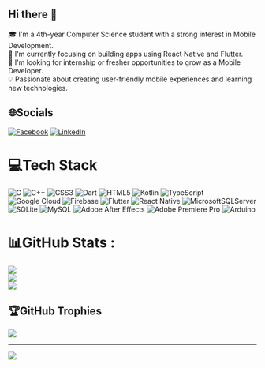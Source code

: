 ## Hi there 👋  
🎓 I'm a 4th-year Computer Science student with a strong interest in Mobile Development.  
📱 I'm currently focusing on building apps using React Native and Flutter.  
🚀 I'm looking for internship or fresher opportunities to grow as a Mobile Developer.  
💡 Passionate about creating user-friendly mobile experiences and learning new technologies.

## 🌐Socials
[![Facebook](https://img.shields.io/badge/Facebook-%231877F2.svg?logo=Facebook&logoColor=white)](https://facebook.com/vttyr) [![LinkedIn](https://img.shields.io/badge/LinkedIn-%230077B5.svg?logo=linkedin&logoColor=white)](https://linkedin.com/in/bill09) 

# 💻Tech Stack
![C](https://img.shields.io/badge/c-%2300599C.svg?style=for-the-badge&logo=c&logoColor=white) ![C++](https://img.shields.io/badge/c++-%2300599C.svg?style=for-the-badge&logo=c%2B%2B&logoColor=white) ![CSS3](https://img.shields.io/badge/css3-%231572B6.svg?style=for-the-badge&logo=css3&logoColor=white) ![Dart](https://img.shields.io/badge/dart-%230175C2.svg?style=for-the-badge&logo=dart&logoColor=white) ![HTML5](https://img.shields.io/badge/html5-%23E34F26.svg?style=for-the-badge&logo=html5&logoColor=white) ![Kotlin](https://img.shields.io/badge/kotlin-%230095D5.svg?style=for-the-badge&logo=kotlin&logoColor=white) ![TypeScript](https://img.shields.io/badge/typescript-%23007ACC.svg?style=for-the-badge&logo=typescript&logoColor=white) ![Google Cloud](https://img.shields.io/badge/Google%20Cloud-%234285F4.svg?style=for-the-badge&logo=google-cloud&logoColor=white) ![Firebase](https://img.shields.io/badge/firebase-%23039BE5.svg?style=for-the-badge&logo=firebase) ![Flutter](https://img.shields.io/badge/Flutter-%2302569B.svg?style=for-the-badge&logo=Flutter&logoColor=white) ![React Native](https://img.shields.io/badge/react_native-%2320232a.svg?style=for-the-badge&logo=react&logoColor=%2361DAFB) ![MicrosoftSQLServer](https://img.shields.io/badge/Microsoft%20SQL%20Sever-CC2927?style=for-the-badge&logo=microsoft%20sql%20server&logoColor=white) ![SQLite](https://img.shields.io/badge/sqlite-%2307405e.svg?style=for-the-badge&logo=sqlite&logoColor=white) ![MySQL](https://img.shields.io/badge/mysql-%2300f.svg?style=for-the-badge&logo=mysql&logoColor=white) ![Adobe After Effects](https://img.shields.io/badge/Adobe%20After%20Effects-9999FF.svg?style=for-the-badge&logo=Adobe%20After%20Effects&logoColor=white) ![Adobe Premiere Pro](https://img.shields.io/badge/Adobe%20Premiere%20Pro-9999FF.svg?style=for-the-badge&logo=Adobe%20Premiere%20Pro&logoColor=white) ![Arduino](https://img.shields.io/badge/-Arduino-00979D?style=for-the-badge&logo=Arduino&logoColor=white)
# 📊GitHub Stats :
![](https://github-readme-stats.vercel.app/api?username=TrungTy0906&theme=radical&hide_border=false&include_all_commits=false&count_private=false)<br/>
![](https://github-readme-streak-stats.herokuapp.com/?user=TrungTy0906&theme=radical&hide_border=false)<br/>
![](https://github-readme-stats.vercel.app/api/top-langs/?username=TrungTy0906&theme=radical&hide_border=false&include_all_commits=false&count_private=false&layout=compact)

## 🏆GitHub Trophies
![](https://github-trophies.vercel.app/?username=TrungTy0906&theme=apprentice&no-frame=false&no-bg=false&margin-w=4)

---
[![](https://visitcount.itsvg.in/api?id=TrungTy0906&icon=0&color=3)](https://visitcount.itsvg.in)
